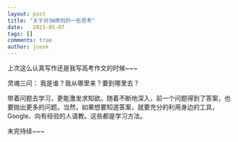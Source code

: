 ```yaml
---
layout: post
title: "关于对3W原则的一些思考"
date:   2021-05-07
tags: []
comments: true
author: jcexk
---
```

上次这么认真写作还是我写高考作文的时候~~~

灵魂三问：
我是谁？我从哪里来？要到哪里去？

带着问题去学习，更能激发求知欲。随着不断地深入，前一个问题得到了答案，也要抛出更多的问题。当然，如果想要知道答案，就要充分的利用身边的工具，Google、向有经验的人请教。这些都是学习方法。

未完待续~~~
